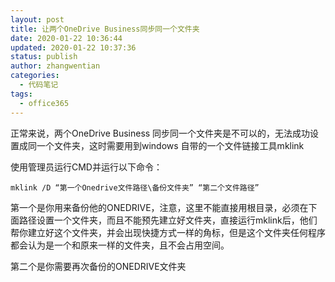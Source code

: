 ```yaml
---
layout: post
title: 让两个OneDrive Business同步同一个文件夹
date: 2020-01-22 10:36:44
updated: 2020-01-22 10:37:36
status: publish
author: zhangwentian
categories: 
  - 代码笔记
tags: 
  - office365
---
```



正常来说，两个OneDrive Business 同步同一个文件夹是不可以的，无法成功设置成同一个文件夹，这时需要用到windows 自带的一个文件链接工具mklink

使用管理员运行CMD并运行以下命令：

    mklink /D “第一个Onedrive文件路径\备份文件夹” “第二个文件路径”

第一个是你用来备份他的ONEDRIVE，注意，这里不能直接用根目录，必须在下面路径设置一个文件夹，而且不能预先建立好文件夹，直接运行mklink后，他们帮你建立好这个文件夹，并会出现快捷方式一样的角标，但是这个文件夹任何程序都会认为是一个和原来一样的文件夹，且不会占用空间。

 

第二个是你需要再次备份的ONEDRIVE文件夹